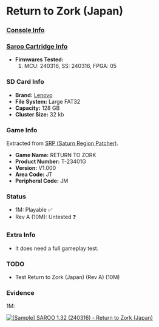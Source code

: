 # Return to Zork (Japan)

### [Console Info](../../../../Info/Consoles/VA13/README.md)

### [Saroo Cartridge Info](../../../../Info/Cartridges/RetroGameParadiseStore/1.32F/README.md)

- <b>Firmwares Tested:</b>
  1. MCU: 240316, SS: 240316, FPGA: 05

### SD Card Info

- <b>Brand:</b> [Lenovo](https://s.click.aliexpress.com/e/_DBowUFx)
- <b>File System:</b> Large FAT32
- <b>Capacity:</b> 128 GB
- <b>Cluster Size:</b> 32 kb

### Game Info

Extracted from [SRP (Saturn Region Patcher)](https://segaxtreme.net/resources/saturn-region-patcher.81/download).

- <b>Game Name:</b> RETURN TO ZORK
- <b>Product Number:</b> T-23401G
- <b>Version:</b> V1.000
- <b>Area Code:</b> JT
- <b>Peripheral Code:</b> JM

### Status

- 1M: Playable :white_check_mark:
- Rev A (10M): Untested :question:

### Extra Info

- It does need a full gameplay test.

### TODO

- Test Return to Zork (Japan) (Rev A) (10M)

### Evidence

1M:

[![[Sample] SAROO 1.32 (240316) - Return to Zork (Japan)](https://img.youtube.com/vi/ERmkh7AXuek/0.jpg)](https://www.youtube.com/watch?v=ERmkh7AXuek)
